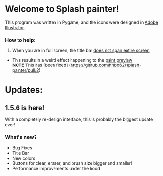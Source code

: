 # Welcome to Splash painter!

This program was written in Pygame, and the icons were designed in [Adobe Illustrator](https://www.adobe.com/products/illustrator.html).

### How to help:
1. When you are in full screen, the title bar [does not span entire screen](https://github.com/hhbo62/splash-painter/issues/1)
  - This results in a weird effect happening to the [paint preview](https://github.com/hhbo62/splash-painter/issues/1)  
**NOTE** This has [been fixed] (https://github.com/hhbo62/splash-painter/pull/2)

# Updates:
## 1.5.6 is here!
With a completely re-design interface, this is probably the biggest update ever!

### What's new?
- Bug Fixes
- Title Bar
- New colors
- Buttons for clear, eraser, and brush size bigger and smaller!
- Performance improvements under the hood
